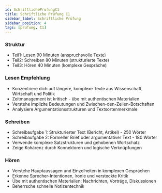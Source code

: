 ```yaml
---
id: SchriftlichePrufungC1
title: Schriftliche Prüfung C1
sidebar_label: Schriftliche Prüfung
sidebar_position: 4
tags: [prufung, C1]
---
```


### Struktur

- Teil1: Lesen 90 Minuten (anspruchsvolle Texte)
- Teil2: Schreiben 80 Minuten (strukturierte Texte)
- Teil3: Hören 40 Minuten (komplexe Gespräche)

### Lesen Empfehlung

- Konzentriere dich auf längere, komplexe Texte aus Wissenschaft, Wirtschaft und Politik
- Zeitmanagement ist kritisch - übe mit authentischen Materialien
- Verstehe implizite Bedeutungen und Zwischen-den-Zeilen-Botschaften
- Analysiere Argumentationsstrukturen und Textsortenmerkmale

### Schreiben

- Schreibaufgabe 1: Strukturierter Text (Bericht, Artikel) - 250 Wörter
- Schreibaufgabe 2: Formeller Brief oder argumentativer Text - 180 Wörter
- Verwende komplexe Satzstrukturen und gehobenen Wortschatz
- Zeige Kohärenz durch Konnektoren und logische Verknüpfungen

### Hören

- Verstehe Hauptaussagen und Einzelheiten in komplexen Gesprächen
- Erkenne Sprecher-Intentionen, Ironie und versteckte Kritik
- Übe mit authentischen Materialien: Nachrichten, Vorträge, Diskussionen
- Beherrsche schnelle Notizentechnik